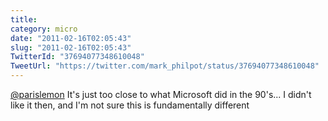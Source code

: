 ```yaml
---
title: 
category: micro
date: "2011-02-16T02:05:43"
slug: "2011-02-16T02:05:43"
TwitterId: "37694077348610048"
TweetUrl: "https://twitter.com/mark_philpot/status/37694077348610048"
---
```


[@parislemon](https://twitter.com/parislemon) It's just too close to what
Microsoft did in the 90's... I didn't like it then, and I'm not sure this is
fundamentally different

